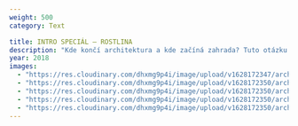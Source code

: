 ```yaml
---
weight: 500
category: Text

title: INTRO SPECIÁL – ROSTLINA
description: "Kde končí architektura a kde začíná zahrada? Tuto otázku položila Tereza Šváchová Vladimíru Sittovi, krajinářskému architektovi, v rozhovoru pro speciální číslo časopisu INTRO. Zajímá vás, jak odpověděl? Otevřete vydání s podtitulem Rostlina a dozvíte se více."
year: 2018
images:
  - "https://res.cloudinary.com/dhxmg9p4i/image/upload/v1628172347/archweb/scan-10.jpg"
  - "https://res.cloudinary.com/dhxmg9p4i/image/upload/v1628172350/archweb/scan-11.jpg"
  - "https://res.cloudinary.com/dhxmg9p4i/image/upload/v1628172350/archweb/scan-12.jpg"
  - "https://res.cloudinary.com/dhxmg9p4i/image/upload/v1628172350/archweb/scan-13.jpg"
  - "https://res.cloudinary.com/dhxmg9p4i/image/upload/v1628172350/archweb/scan-14.jpg"
---
```

